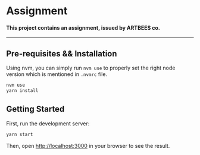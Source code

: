 # Assignment
#### This project contains an assignment, issued by ARTBEES co.

---
## Pre-requisites && Installation
Using nvm, you can simply run `nvm use` to properly set the right node version which is mentioned in `.nvmrc` file.
```bash
nvm use
yarn install
```

## Getting Started

First, run the development server:

```bash
yarn start
```

Then, open [http://localhost:3000](http://localhost:3000) in your browser to see the result.
